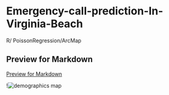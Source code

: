 # Emergency-call-prediction-In-Virginia-Beach
R/ PoissonRegression/ArcMap

## Preview for Markdown
[Preview for Markdown](http://htmlpreview.github.io/?https://github.com/fangnandu/Emergency-call-prediction-In-Virginia-Beach/blob/master/r-markdownforemergencycalls.html)

!![demographics map]('http://htmlpreview.github.io/?https://github.com/fangnandu/Emergency-call-prediction-In-Virginia-Beach/blob/master/r-markdownforemergencycalls.html')
